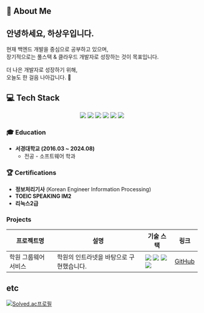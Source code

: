 ## 🚀 About Me
## 안녕하세요, 하상우입니다.  

현재 백엔드 개발을 중심으로 공부하고 있으며,  
장기적으로는 풀스택 & 클라우드 개발자로 성장하는 것이 목표입니다.  

더 나은 개발자로 성장하기 위해,  
오늘도 한 걸음 나아갑니다. 🚀  
## 💻 Tech Stack  

<p align="center">
  <img src="https://img.shields.io/badge/Java-F89820?style=for-the-badge&logo=openjdk&logoColor=white">
  <img src="https://img.shields.io/badge/Spring-6DB33F?style=for-the-badge&logo=spring&logoColor=white">
  <img src="https://img.shields.io/badge/Spring%20Boot-6DB33F?style=for-the-badge&logo=springboot&logoColor=white">
  <img src="https://img.shields.io/badge/MyBatis-DC382D?style=for-the-badge&logo=databricks&logoColor=white">
  <img src="https://img.shields.io/badge/MySQL-005C84?style=for-the-badge&logo=mysql&logoColor=white">
  <img src="https://img.shields.io/badge/AWS-FF9900?style=for-the-badge&logo=amazonaws&logoColor=white">
</p>


### 🎓 Education
- **서경대학교 (2016.03 ~ 2024.08)**  
  - 전공 - 소프트웨어 학과

### 🏆 Certifications  
- **정보처리기사** (Korean Engineer Information Processing)  
- **TOEIC SPEAKING  IM2** 
- **리눅스2급**

### Projects

| 프로젝트명     | 설명                                         | 기술 스택 | 링크 |
|----------------|----------------------------------------------|-----------|-------|
| 학원 그룹웨어 서비스 | 학원의 인트라넷을 바탕으로 구현했습니다. |  <img src="https://img.shields.io/badge/Java-007396?style=flat&logo=OpenJDK&logoColor=white"/>  <img src="https://img.shields.io/badge/Spring%20Boot-6DB33F?style=flat&logo=Spring%20Boot&logoColor=white"/>  <img src="https://img.shields.io/badge/MySQL-4479A1?style=flat&logo=MySQL&logoColor=white"/>  <img src="https://img.shields.io/badge/JavaScript-F7DF1E?style=flat&logo=JavaScript&logoColor=black"/> |  [GitHub](https://github.com/gd86-academy/academy) |



## etc

[![Solved.ac프로필](http://mazassumnida.wtf/api/v2/generate_badge?boj=hsw52233)](https://solved.ac/profile/hsw52233)


